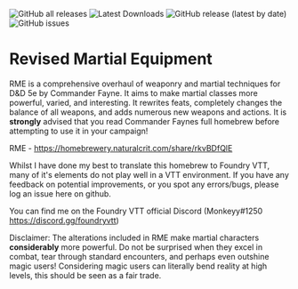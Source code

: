 ![GitHub all releases](https://img.shields.io/github/downloads/M0nk3yy/Revised-Martial-Equipment/total) ![Latest Downloads](https://img.shields.io/github/downloads/M0nk3yy/Revised-Martial-Equipment/latest/total) ![GitHub release (latest by date)](https://img.shields.io/github/v/release/M0nk3yy/Revised-Martial-Equipment)  ![GitHub issues](https://img.shields.io/github/issues-raw/M0nk3yy/Revised-Martial-Equipment) 



# Revised Martial Equipment

RME is a comprehensive overhaul of weaponry and martial techniques for D&D 5e by Commander Fayne. It aims to make martial classes more powerful, varied, and interesting. It rewrites feats, completely changes the balance of all weapons, and adds numerous new weapons and actions. It is **strongly** advised that you read Commander Faynes full homebrew before attempting to use it in your campaign!

RME - https://homebrewery.naturalcrit.com/share/rkvBDfQlE

Whilst I have done my best to translate this homebrew to Foundry VTT, many of it's elements do not play well in a VTT environment. If you have any feedback on potential improvements, or you spot any errors/bugs, please log an issue here on github.

You can find me on the Foundry VTT official Discord (Monkeyy#1250 https://discord.gg/foundryvtt)

Disclaimer: The alterations included in RME make martial characters **considerably** more powerful. Do not be surprised when they excel in combat, tear through standard encounters, and perhaps even outshine magic users! Considering magic users can literally bend reality at high levels, this should be seen as a fair trade.
